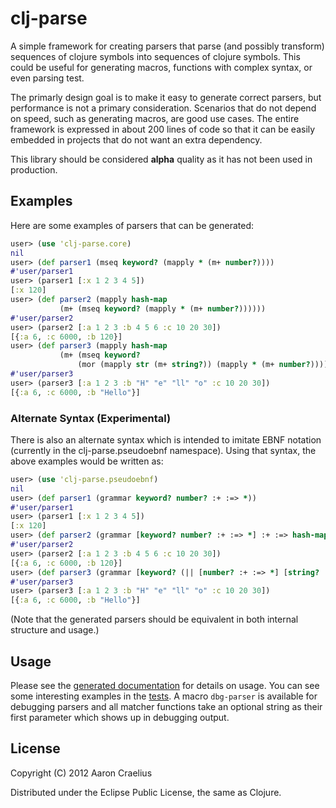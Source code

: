 # clj-parse

A simple framework for creating parsers that parse
(and possibly transform) sequences of clojure symbols
into sequences of clojure symbols.  This could be useful
for generating macros, functions with complex syntax, or
even parsing test.

The primarly design goal is to make it easy to generate correct
parsers, but performance is not a primary consideration.
Scenarios that do not depend on speed, such as generating macros,
are good use cases.  The entire framework is expressed in about
200 lines of code so that it can be easily embedded in projects
that do not want an extra dependency.

This library should be considered **alpha** quality as it has
not been used in production.

## Examples

Here are some examples of parsers that can be generated:

```clojure
user> (use 'clj-parse.core)
nil
user> (def parser1 (mseq keyword? (mapply * (m+ number?))))
#'user/parser1
user> (parser1 [:x 1 2 3 4 5])
[:x 120]
user> (def parser2 (mapply hash-map
           (m+ (mseq keyword? (mapply * (m+ number?))))))
#'user/parser2
user> (parser2 [:a 1 2 3 :b 4 5 6 :c 10 20 30])
[{:a 6, :c 6000, :b 120}]
user> (def parser3 (mapply hash-map
           (m+ (mseq keyword?
               (mor (mapply str (m+ string?)) (mapply * (m+ number?)))))))
#'user/parser3
user> (parser3 [:a 1 2 3 :b "H" "e" "ll" "o" :c 10 20 30])
[{:a 6, :c 6000, :b "Hello"}]
```

### Alternate Syntax (Experimental)

There is also an alternate syntax which is intended to imitate EBNF notation (currently in the
clj-parse.pseudoebnf namespace).  Using that syntax, the above examples would be written as:

```clojure
user> (use 'clj-parse.pseudoebnf)
nil
user> (def parser1 (grammar keyword? number? :+ :=> *))
#'user/parser1
user> (parser1 [:x 1 2 3 4 5])
[:x 120]
user> (def parser2 (grammar [keyword? number? :+ :=> *] :+ :=> hash-map))
#'user/parser2
user> (parser2 [:a 1 2 3 :b 4 5 6 :c 10 20 30])
[{:a 6, :c 6000, :b 120}]
user> (def parser3 (grammar [keyword? (|| [number? :+ :=> *] [string? :+ :=> str])] :+ :=> hash-map))
#'user/parser3
user> (parser3 [:a 1 2 3 :b "H" "e" "ll" "o" :c 10 20 30])
[{:a 6, :c 6000, :b "Hello"}]
```
(Note that the generated parsers should be equivalent in both internal structure and usage.)

## Usage

Please see the [generated documentation](http://aaronc.github.com/clj-parse/) for details on usage.
You can see some interesting examples in the [tests](https://github.com/aaronc/clj-parse/blob/master/test/clj_parse/test/pseudoebnf.clj). A macro `dbg-parser` is available for debugging
parsers and all matcher functions take an optional string as their first parameter which shows up in
debugging output.

## License

Copyright (C) 2012 Aaron Craelius

Distributed under the Eclipse Public License, the same as Clojure.
